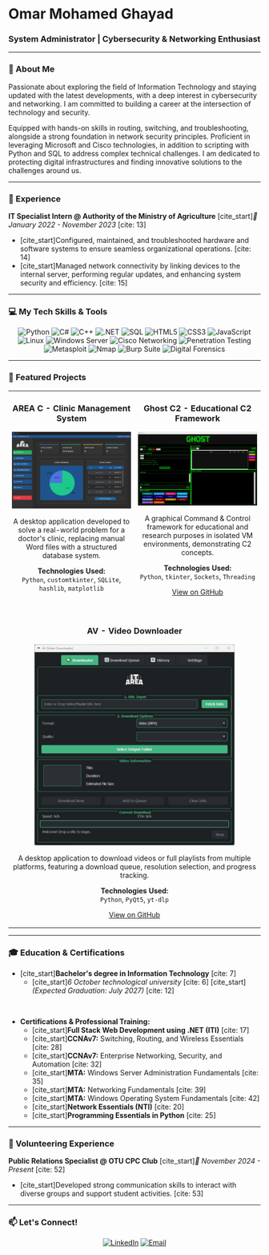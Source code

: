 # Omar Mohamed Ghayad

### System Administrator | Cybersecurity & Networking Enthusiast

---

### 👋 About Me

<p>
Passionate about exploring the field of Information Technology and staying updated with the latest developments, with a deep interest in cybersecurity and networking. I am committed to building a career at the intersection of technology and security.

Equipped with hands-on skills in routing, switching, and troubleshooting, alongside a strong foundation in network security principles. Proficient in leveraging Microsoft and Cisco technologies, in addition to scripting with Python and SQL to address complex technical challenges. I am dedicated to protecting digital infrastructures and finding innovative solutions to the challenges around us.
</p>

---

### 💼 Experience

**IT Specialist Intern @ Authority of the Ministry of Agriculture**
[cite_start]*📅 January 2022 - November 2023* [cite: 13]

- [cite_start]Configured, maintained, and troubleshooted hardware and software systems to ensure seamless organizational operations. [cite: 14]
- [cite_start]Managed network connectivity by linking devices to the internal server, performing regular updates, and enhancing system security and efficiency. [cite: 15]

---

### 💻 My Tech Skills & Tools

<div align="center">
    <img src="https://img.shields.io/badge/Python-3776AB?style=for-the-badge&logo=python&logoColor=white" alt="Python" />
    <img src="https://img.shields.io/badge/C%23-239120?style=for-the-badge&logo=c-sharp&logoColor=white" alt="C#" />
    <img src="https://img.shields.io/badge/C%2B%2B-00599C?style=for-the-badge&logo=c%2B%2B&logoColor=white" alt="C++" />
    <img src="https://img.shields.io/badge/.NET-512BD4?style=for-the-badge&logo=dotnet&logoColor=white" alt=".NET" />
    <img src="https://img.shields.io/badge/SQL-4479A1?style=for-the-badge&logo=mysql&logoColor=white" alt="SQL" />
    <img src="https://img.shields.io/badge/HTML5-E34F26?style=for-the-badge&logo=html5&logoColor=white" alt="HTML5" />
    <img src="https://img.shields.io/badge/CSS3-1572B6?style=for-the-badge&logo=css3&logoColor=white" alt="CSS3" />
    <img src="https://img.shields.io/badge/JavaScript-F7DF1E?style=for-the-badge&logo=javascript&logoColor=black" alt="JavaScript" />
    <img src="https://img.shields.io/badge/Linux-FCC624?style=for-the-badge&logo=linux&logoColor=black" alt="Linux" />
    <img src="https://img.shields.io/badge/Windows_Server-0078D4?style=for-the-badge&logo=windows-server&logoColor=white" alt="Windows Server" />
    <img src="https://img.shields.io/badge/Cisco-1BA0D7?style=for-the-badge&logo=cisco&logoColor=white" alt="Cisco Networking" />
    <img src="https://img.shields.io/badge/Penetration_Testing-D2042D?style=for-the-badge&logo=hackthebox&logoColor=white" alt="Penetration Testing" />
    <img src="https://img.shields.io/badge/Metasploit-000000?style=for-the-badge&logo=metasploit&logoColor=white" alt="Metasploit" />
    <img src="https://img.shields.io/badge/Nmap-8D634C?style=for-the-badge&logo=nmap&logoColor=white" alt="Nmap" />
    <img src="https://img.shields.io/badge/Burp_Suite-FF2B2B?style=for-the-badge&logo=burp-suite&logoColor=white" alt="Burp Suite" />
    <img src="https://img.shields.io/badge/Digital_Forensics-1565C0?style=for-the-badge&logo=acclaim&logoColor=white" alt="Digital Forensics" />
</div>

---

### 🚀 Featured Projects

<table align="center" border="0" cellpadding="0" cellspacing="0">
<tr align="center">
<td width="50%" valign="top">
<h3 align="center">AREA C - Clinic Management System</h3>
<div align="center">
<a href="#" target="_blank">
<img src="AREA%20C.jpg" width="400" alt="AREA C Project Screenshot">
</a>
<p>
A desktop application developed to solve a real-world problem for a doctor's clinic, replacing manual Word files with a structured database system.
</p>
<p>
<strong>Technologies Used:</strong><br>
<code>Python</code>, <code>customtkinter</code>, <code>SQLite</code>, <code>hashlib</code>, <code>matplotlib</code>
</p>
</div>
</td>
<td width="50%" valign="top">
<h3 align="center">Ghost C2 - Educational C2 Framework</h3>
<div align="center">
<a href="https://github.com/OmarGhayad/Ghost-C2" target="_blank">
<img src="Ghost%20C2.jpg" width="400" alt="Ghost C2 Screenshot">
</a>
<p>
A graphical Command & Control framework for educational and research purposes in isolated VM environments, demonstrating C2 concepts.
</p>
<p>
<strong>Technologies Used:</strong><br>
<code>Python</code>, <code>tkinter</code>, <code>Sockets</code>, <code>Threading</code>
</p>
<p>
<a href="https://github.com/OmarGhayad/Ghost-C2" target="_blank">View on GitHub</a>
</p>
</div>
</td>
</tr>
<tr align="center">
<td colspan="2" valign="top">
<br>
<h3 align="center">AV - Video Downloader</h3>
<div align="center">
<a href="https://github.com/OmarGhayad/AV--Video-Downloader-" target="_blank">
<img src="AV%20Down.jpg" width="400" alt="AV Video Downloader Screenshot">
</a>
<p>
A desktop application to download videos or full playlists from multiple platforms, featuring a download queue, resolution selection, and progress tracking.
</p>
<p>
<strong>Technologies Used:</strong><br>
<code>Python</code>, <code>PyQt5</code>, <code>yt-dlp</code>
</p>
<p>
<a href="https://github.com/OmarGhayad/AV--Video-Downloader-" target="_blank">View on GitHub</a>
</p>
</div>
</td>
</tr>
</table>

---

### 🎓 Education & Certifications

- [cite_start]**Bachelor's degree in Information Technology** [cite: 7]
  - [cite_start]*6 October technological university* [cite: 6] [cite_start]*(Expected Graduation: July 2027)* [cite: 12]

<br>

- **Certifications & Professional Training:**
  - [cite_start]**Full Stack Web Development using .NET (ITI)** [cite: 17]
  - [cite_start]**CCNAv7:** Switching, Routing, and Wireless Essentials [cite: 28]
  - [cite_start]**CCNAv7:** Enterprise Networking, Security, and Automation [cite: 32]
  - [cite_start]**MTA:** Windows Server Administration Fundamentals [cite: 35]
  - [cite_start]**MTA:** Networking Fundamentals [cite: 39]
  - [cite_start]**MTA:** Windows Operating System Fundamentals [cite: 42]
  - [cite_start]**Network Essentials (NTI)** [cite: 20]
  - [cite_start]**Programming Essentials in Python** [cite: 25]

---

### 🤝 Volunteering Experience

**Public Relations Specialist @ OTU CPC Club**
[cite_start]*📅 November 2024 - Present* [cite: 52]

- [cite_start]Developed strong communication skills to interact with diverse groups and support student activities. [cite: 53]

---

### 📫 Let's Connect!

<p align="center">
    <a href="https://www.linkedin.com/in/omar-ghayad-375359309/" target="_blank"><img src="https://img.shields.io/badge/-LinkedIn-0077B5?style=for-the-badge&logo=linkedin&logoColor=white" alt="LinkedIn"></a>
    <a href="mailto:omarghayad88@gmail.com"><img src="https://img.shields.io/badge/-Email-D14836?style=for-the-badge&logo=gmail&logoColor=white" alt="Email"></a>
</p>
